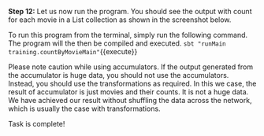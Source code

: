 
**Step 12:** Let us now run the program. You should see the output with count for each movie in a List collection as shown in the screenshot below.

 To run this program from the terminal, simply run the following command. The program will the then be compiled and executed.
`sbt "runMain training.countByMovieMain"`{{execute}} 

Please note caution while using accumulators. If the output generated from the accumulator is huge data, you should not use the accumulators. Instead, you should use the transformations as required. In this we case, the result of accumulator is just movies and their counts. It is not a huge data. We have achieved our result without shuffling the data across the network, which is usually the case with transformations.

Task is complete!

